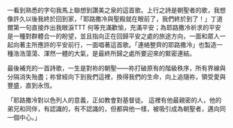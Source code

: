 一看到熟悉的字句我馬上聯想到讚美之泉的這首歌。上行之詩是朝聖者的歌，我想像許久以後我終於回到家，「耶路撒冷與聖殿就在眼前了，我們終於到了！」丁道爾第一句直接炸出我眼淚TTT 何等充滿歡愉，充滿平安；為耶路撒冷祈求的平安是一種對群體合一的盼望，並且指向正在回歸平安之處的旅途方向，一面和眾人一起向著主所應許的平安前行，一面唱著這首歌。「連絡整齊的耶路撒冷」也製造一種浩浩蕩蕩、渾然一體的大氣，是最終所歸之處所要迎來的緊密連結。 

最後補充的一首詩歌，一生是對祢的朝聖——祢打破原有的階級秩序，所有界線與分隔消失殆盡；祢曾經向下到我們這裡，換得我們的生命，向上追隨祢，領受愛與豐盛，直到永恆。

「耶路撒冷對以色列人的意義，正如教會對基督徒。 這裡有他最親密的人，他的弟兄和同伴，有認識的，有不認識的，但都與他一樣，被吸引成為朝聖者，邁向同一個中心。」